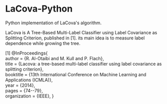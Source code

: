 # LaCova-Python
Python implementation of LaCova's algorithm. 

LaCova is A Tree-Based Multi-Label Classifier using Label Covariance as Splitting Criterion, published in [1].
its main idea is to measure label dependence while growing the tree. 




[1] 
@InProceedings{
  <br/>author       = {R. Al-Otaibi and M. Kull and P. Flach}, 
  <br/>title        = {Lacova: a tree-based multi-label classifier using label covariance as splitting criterion},
  <br/>booktitle    = {13th International Conference on Machine Learning and Applications (ICMLA)},
  <br/>year         = {2014},
  <br/>pages        = {74--79},
  <br/>organization = {IEEE},
}

